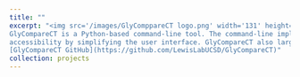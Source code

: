 ```yaml
---
title: ""
excerpt: "<img src='/images/GlyComppareCT logo.png' width='131' height='178' style='float:left'> <img src='/images/white_bar.png' style='float:left'> 
GlyCompareCT is a Python-based command-line tool. The command-line implementation wraps the existing python package GlyCompare v1.1.3 to increase 
accessibility by simplifying the user interface. GlyCompareCT also largely decreases the running memory compared to GlyCompare 
[GlyCompareCT GitHub](https://github.com/LewisLabUCSD/GlyCompareCT)"
collection: projects
---
```



